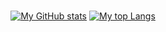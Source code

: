 <div align="center">

<br>

  [![My GitHub stats](https://github-readme-stats.vercel.app/api?username=IJuanTM&show_icons=true&count_private=true&include_all_commits=true&theme=darcula&rank_icon=percentile&card_width=300)](https://github.com/anuraghazra/github-readme-stats)
  [![My top Langs](https://github-readme-stats.vercel.app/api/top-langs/?username=IJuanTM&hide=hack,tsql&layout=pie&langs_count=6&theme=darcula&card_width=300)](https://github.com/anuraghazra/github-readme-stats)

</div>
